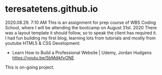 # teresatetens.github.io

2020.08.29. 7:10 AM
This is an assignment for prep course of WBS Coding School, where I will be attending the bootcamp on August 31st. 2020 
There was a layout template it should follow, so to speak the client has required it.
I had fun building my first blog, learning lots from tutorials and mostly from youtube HTML5 & CSS Development: 
- Learn How to Build a Professional Website | Udemy, Jordan Hudgens https://youtu.be/5bMdjkfvONE

This is on-going project.
